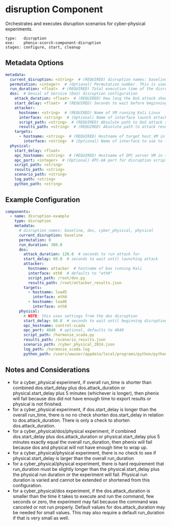 # disruption Component

Orchestrates and executes disruption scenarios for cyber-physical experiments.

```
type:   disruption
exe:    phenix-scorch-component-disruption
stages: configure, start, cleanup
```

## Metadata Options

```yaml
metadata:
  current_disruption: <string>  # (REQUIRED) disruption names: baseline, dos, cyber_physical, physical
  permutation: <integer>  # (Optional) Permutation number. This is used by the collector Scorch component, and is REQUIRED if that component is enabled.
  run_duration: <float>  # (REQUIRED) Total execution time of the disruption, in seconds
  dos:  # Denial of Service (DoS) disruption configuration
    attack_duration: <float>  # (REQUIRED) How long the DoS attack should run for, in seconds
    start_delay: <float>  # (REQUIRED) Seconds to wait before beginning attack. Set to 0.0 to begin immediately.
    attacker:
      hostname: <string>  # (REQUIRED) Name of VM running Kali Linux
      interface: <string>  # (Optional) Name of interface launch attack from. Default: "eth0"
      script_path: <string>  # (REQUIRED) Absolute path to DoS attack script (dos.py)
      results_path: <string>  # (REQUIRED) Absolute path to attack results JSON file
    targets:
      - hostname: <string>  # (REQUIRED) Hostname of target host VM in phenix topology
        interface: <string>  # (Optional) Name of interface to use to launch the attack on this particular target. Default: "eth0"
  physical:
    start_delay: <float>
    opc_hostname: <string>  # (REQUIRED) Hostname of OPC server VM in the topology. Required if the disruption will be sending commands via OPC.
    opc_port: <integer>  # (Optional) OPC-UA port for disruption script to use. Default: 4840
    script_path: <string>
    results_path: <string>
    scenario_path: <string>
    log_path: <string>
    python_path: <string>
```

## Example Configuration

```yaml
components:
  - name: disruption-example
    type: disruption
    metadata:
      # disruption names: baseline, dos, cyber_physical, physical
      current_disruption: baseline
      permutation: 0
      run_duration: 300.0
      dos:
        attack_duration: 120.0  # seconds to run attack for
        start_delay: 60.0  # seconds to wait until launching attack
        attacker:
          hostname: attacker  # hostname of box running Kali
          interface: eth0  # defaults to "eth0"
          script_path: /root/dos.py
          results_path: /root/attacker_results.json
        targets:
          - hostname: load5
            interface: eth0
          - hostname: load6
            interface: eth0
      physical:
        # NOTE: this uses settings from the dos disruption
        start_delay: 60.0  # seconds to wait until beginning disruption
        opc_hostname: control-scada
        opc_port: 4840  # optional, defaults to 4840
        script_path: /harmonie_scada.py
        results_path: /scenario_results.json
        scenario_path: /cyber_physical_2024.json
        log_path: /harmonie_scada.log
        python_path: /users/wwuser/appdata/local/programs/python/python38/python.exe
```

## Notes and Considerations
 * for a cyber_physical experiment, if overall run_time is shorter than combined dos.start_delay plus dos.attack_duration or physical.start_delay plus 5 minutes (whichever is longer), then phenix will fail because dos did not have enough time to export results or physical is not finished.
 * for a cyber_physical experiment, if dos.start_delay is longer than the overall run_time, there is no no check shorten dos.start_delay in relation to dos.attack_duration. There is only a check to shorten dos.attack_duration.
 * for a cyber_physical/dos/physical experiment, if combined dos.start_delay plus dos.attack_duration or physical.start_delay plus 5 minutes exactly equal the overall run_duration, then phenix will fail because dos and physical will not have enough time to wrap up.
 * for a cyber_physical/physical experiment, there is no check to see if physical.start_delay is larger than the overall run_duration
 * for a cyber_physical/physical experiment, there is hard requirement that run_duration must be slightly longer than the physical.start_delay plus the physical run duration or the experiment will fail. Physical run duration is varied and cannot be extended or shortened from this configuration.
 * for a cyber_physical/dos experiment, if the dos.attack_duration is smaller than the time it takes to execute and run the command, few seconds or zero, the experiment may fail because the command was canceled or not run properly. Default values for dos.attack_duration may be needed for small values. This may also require a default run_duration if that is very small as well.
